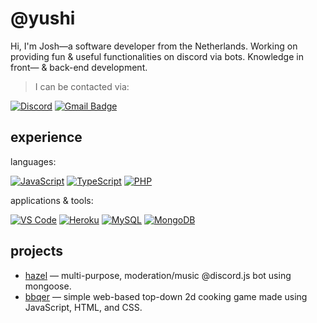 # @yushi
Hi, I'm Josh―a software developer from the Netherlands. Working on providing fun & useful functionalities on discord via bots. Knowledge in front― & back-end development.

> I can be contacted via:

[![Discord](https://img.shields.io/badge/-Discord-5865F2?style=for-the-badge&logo=Discord&logoColor=ffffff)](https://discord.gg/YzWCDx6Vva)
[![Gmail Badge](https://img.shields.io/badge/-gmail-c14438?style=for-the-badge&logo=Gmail&logoColor=ffffff)](mailto:ja.zuijderwijk80@gmail.com)

## experience

languages:

[![JavaScript](https://img.shields.io/badge/-JavaScript-23F7DF1C?style=for-the-badge&logo=javascript&logoColor=000000&color=%23FFCE5A)](https://www.javascript.com/)
[![TypeScript](https://img.shields.io/badge/-TypeScript-3178C6?style=for-the-badge&logo=typescript&logoColor=ffffff)](https://www.typescriptlang.org/)
[![PHP](https://img.shields.io/badge/-PHP-777BB4?style=for-the-badge&logo=PHP&logoColor=ffffff)](https://www.php.net/)

applications & tools:
  
[![VS Code](https://img.shields.io/badge/-VSCode-%23007ACC?style=for-the-badge&logo=Visual-studio-code&logoColor=ffffff)](https://code.visualstudio.com/)
[![Heroku](https://img.shields.io/badge/-Heroku-6762A6?style=for-the-badge&logo=Heroku&logoColor=ffffff)](https://www.heroku.com)
[![MySQL](https://img.shields.io/badge/-MySQL-4479A1?style=for-the-badge&logo=MySQL&logoColor=ffffff)](https://www.mysql.com/)
[![MongoDB](https://img.shields.io/badge/-MongoDB-47A248?style=for-the-badge&logo=MongoDB&logoColor=ffffff)](https://www.mongodb.com/)

## projects

- [hazel](https://github.com/frogyushi/hazel) ― multi-purpose, moderation/music @discord.js bot using mongoose.
- [bbqer](https://github.com/frogyushi/bbqer) ― simple web-based top-down 2d cooking game made using JavaScript, HTML, and CSS. 
